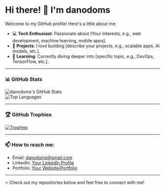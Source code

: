 # Hi there! 👋 I'm danodoms

Welcome to my GitHub profile! Here's a little about me:

- 💻 **Tech Enthusiast**: Passionate about [Your Interests, e.g., web development, machine learning, mobile apps].
- 🚀 **Projects**: I love building [describe your projects, e.g., scalable apps, AI models, etc.].
- 🌱 **Learning**: Currently diving deeper into [specific topic, e.g., DevOps, TensorFlow, etc.].

---

### 📊 GitHub Stats  

![danodoms's GitHub Stats](https://github-readme-stats.vercel.app/api?username=danodoms&show_icons=true&hide=prs&count_private=true&theme=radical)  
![Top Languages](https://github-readme-stats.vercel.app/api/top-langs/?username=danodoms&layout=compact&theme=radical)  

---

### 🏆 GitHub Trophies  

[![Trophies](https://github-profile-trophy.vercel.app/?username=danodoms&theme=radical)](https://github.com/ryo-ma/github-profile-trophy)

---

### 📫 How to reach me:
- Email: danodoms@gmail.com
- LinkedIn: [Your LinkedIn Profile](https://linkedin.com/in/yourprofile)
- Portfolio: [Your Website/Portfolio](https://yourwebsite.com)

---

⭐️ Check out my repositories below and feel free to connect with me!
